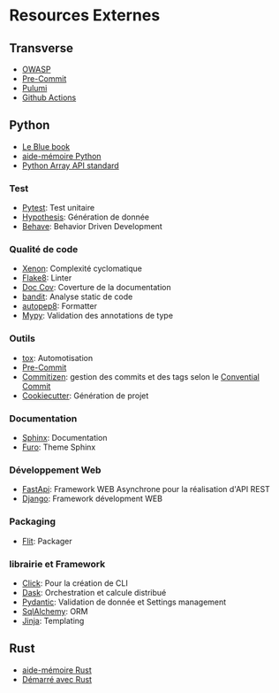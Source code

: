# Resources Externes

## Transverse

- [OWASP](https://owasp.org/)
- [Pre-Commit](https://pre-commit.com/)
- [Pulumi](https://www.pulumi.com/docs/)
- [Github Actions](https://docs.github.com/fr/actions)


## Python

- [Le Blue book](https://lyz-code.github.io/blue-book/)
- [aide-mémoire Python](https://www.pythoncheatsheet.org/)
- [Python Array API standard](https://data-apis.org/array-api/2022.12/)

### Test

- [Pytest](https://docs.pytest.org/en/7.2.x/): Test unitaire
- [Hypothesis](https://hypothesis.readthedocs.io/en/latest/): Génération de donnée
- [Behave](https://behave.readthedocs.io/en/stable/): Behavior Driven Development

### Qualité de code

- [Xenon](https://readthedocs.org/projects/xenon/): Complexité cyclomatique
- [Flake8](https://flake8.pycqa.org/en/latest/): Linter
- [Doc Cov](https://pypi.org/project/doc-cov/): Coverture de la documentation
- [bandit](https://bandit.readthedocs.io/en/latest/): Analyse static de code
- [autopep8](https://pypi.org/project/autopep8/): Formatter
- [Mypy](https://mypy.readthedocs.io/en/stable/): Validation des annotations de type

### Outils
- [tox](https://tox.wiki/en/latest/): Automotisation
- [Pre-Commit](https://pre-commit.com/)
- [Commitizen](https://commitizen-tools.github.io/commitizen/): gestion des commits et des tags selon le [Convential Commit](https://www.conventionalcommits.org/en/v1.0.0/)
- [Cookiecutter](https://cookiecutter.readthedocs.io/en/stable/): Génération de projet

### Documentation
- [Sphinx](https://www.sphinx-doc.org/en/master/): Documentation
- [Furo](https://pradyunsg.me/furo/): Theme Sphinx


### Développement Web

- [FastApi](https://fastapi.tiangolo.com/): Framework WEB Asynchrone pour la réalisation d'API REST
- [Django](https://www.djangoproject.com/): Framework dévelopment WEB

### Packaging
- [Flit](https://flit.pypa.io/en/stable/): Packager

### librairie et Framework
- [Click](https://click.palletsprojects.com/en/8.1.x/): Pour la création de CLI
- [Dask](https://www.dask.org/): Orchestration et calcule distribué
- [Pydantic](https://docs.pydantic.dev/): Validation de donnée et Settings management
- [SqlAlchemy](https://www.sqlalchemy.org/): ORM
- [Jinja](https://jinja.palletsprojects.com/en/3.1.x/): Templating


## Rust

- [aide-mémoire Rust](https://cheats.rs/)
- [Démarré avec Rust](https://www.rust-lang.org/learn/get-started)
